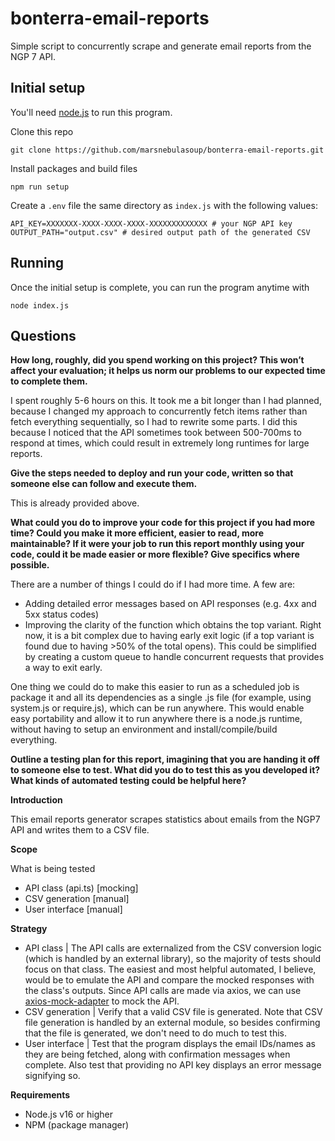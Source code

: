 # bonterra-email-reports

Simple script to concurrently scrape and generate email reports from the NGP 7 API.

## Initial setup
You'll need [node.js](https://nodejs.org) to run this program.

Clone this repo
```
git clone https://github.com/marsnebulasoup/bonterra-email-reports.git
```

Install packages and build files
```
npm run setup
```

Create a `.env` file the same directory as `index.js` with the following values:
```
API_KEY=XXXXXXX-XXXX-XXXX-XXXX-XXXXXXXXXXXXX # your NGP API key
OUTPUT_PATH="output.csv" # desired output path of the generated CSV
```

## Running
Once the initial setup is complete, you can run the program anytime with
```
node index.js
```

## Questions
**How long, roughly, did you spend working on this project? This won’t affect your evaluation; it helps us norm our problems to our expected time to complete them.**

I spent roughly 5-6 hours on this. It took me a bit longer than I had planned, because I changed my approach to concurrently fetch items rather than fetch everything sequentially, so I had to rewrite some parts. I did this because I noticed that the API sometimes took between 500-700ms to respond at times, which could result in extremely long runtimes for large reports.

**Give the steps needed to deploy and run your code, written so that someone else can follow and execute them.**

This is already provided above.

**What could you do to improve your code for this project if you had more time? Could you make it more efficient, easier to read, more maintainable? If it were your job to run this report monthly using your code, could it be made easier or more flexible? Give specifics where possible.**

There are a number of things I could do if I had more time. A few are:
  - Adding detailed error messages based on API responses (e.g. 4xx and 5xx status codes)
  - Improving the clarity of the function which obtains the top variant. Right now, it is a bit complex due to having early exit logic (if a top variant is found due to having >50% of the total opens). This could be simplified by creating a custom queue to handle concurrent requests that provides a way to exit early.

One thing we could do to make this easier to run as a scheduled job is package it and all its dependencies as a single .js file (for example, using system.js or require.js), which can be run anywhere. This would enable easy portability and allow it to run anywhere there is a node.js runtime, without having to setup an environment and install/compile/build everything.

**Outline a testing plan for this report, imagining that you are handing it off to someone else to test. What did you do to test this as you developed it? What kinds of automated testing could be helpful here?**



**Introduction**

This email reports generator scrapes statistics about emails from the NGP7 API and writes them to a CSV file.

**Scope**

What is being tested
  - API class (api.ts) [mocking]
  - CSV generation [manual]
  - User interface [manual]

**Strategy**
  - API class | The API calls are externalized from the CSV conversion logic (which is handled by an external library), so the majority of tests should focus on that class. The easiest and most helpful automated, I believe, would be to emulate the API and compare the mocked responses with the class's outputs. Since API calls are made via axios, we can use [axios-mock-adapter](https://www.npmjs.com/package/axios-mock-adapter) to mock the API.
  - CSV generation | Verify that a valid CSV file is generated. Note that CSV file generation is handled by an external module, so besides confirming that the file is generated, we don't need to do much to test this.
  - User interface | Test that the program displays the email IDs/names as they are being fetched, along with confirmation messages when complete. Also test that providing no API key displays an error message signifying so.

**Requirements**
  - Node.js v16 or higher
  - NPM (package manager)
